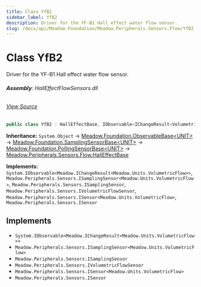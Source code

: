 ```yaml
---
title: Class YfB2
sidebar_label: YfB2
description: Driver for the YF-B1 Hall effect water flow sensor.
slug: /docs/api/Meadow.Foundation/Meadow.Peripherals.Sensors.Flow/YfB2
---
```

# Class YfB2
Driver for the YF-B1 Hall effect water flow sensor.

###### **Assembly**: HallEffectFlowSensors.dll
###### [View Source](https://github.com/WildernessLabs/Meadow.Foundation.git/blob/develop/Source/Meadow.Foundation.Peripherals/Sensors.Flow.HallEffect/Driver/Drivers/YfB2.cs#L13)
```csharp title="Declaration"
public class YfB2 : HallEffectBase, IObservable<IChangeResult<VolumetricFlow>>, ISamplingSensor<VolumetricFlow>, ISamplingSensor, IVolumetricFlowSensor, ISensor<VolumetricFlow>, ISensor
```
**Inheritance:** `System.Object` -> [Meadow.Foundation.ObservableBase&lt;UNIT&gt;](../Meadow.Foundation/ObservableBase`UNIT`) -> [Meadow.Foundation.SamplingSensorBase&lt;UNIT&gt;](../Meadow.Foundation/SamplingSensorBase`UNIT`) -> [Meadow.Foundation.PollingSensorBase&lt;UNIT&gt;](../Meadow.Foundation/PollingSensorBase`UNIT`) -> [Meadow.Peripherals.Sensors.Flow.HallEffectBase](../Meadow.Peripherals.Sensors.Flow/HallEffectBase)

**Implements:**  
`System.IObservable<Meadow.IChangeResult<Meadow.Units.VolumetricFlow>>`, `Meadow.Peripherals.Sensors.ISamplingSensor<Meadow.Units.VolumetricFlow>`, `Meadow.Peripherals.Sensors.ISamplingSensor`, `Meadow.Peripherals.Sensors.IVolumetricFlowSensor`, `Meadow.Peripherals.Sensors.ISensor<Meadow.Units.VolumetricFlow>`, `Meadow.Peripherals.Sensors.ISensor`


## Implements

* `System.IObservable<Meadow.IChangeResult<Meadow.Units.VolumetricFlow>>`
* `Meadow.Peripherals.Sensors.ISamplingSensor<Meadow.Units.VolumetricFlow>`
* `Meadow.Peripherals.Sensors.ISamplingSensor`
* `Meadow.Peripherals.Sensors.IVolumetricFlowSensor`
* `Meadow.Peripherals.Sensors.ISensor<Meadow.Units.VolumetricFlow>`
* `Meadow.Peripherals.Sensors.ISensor`
